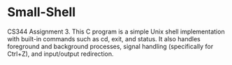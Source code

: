 # Small-Shell
CS344 Assignment 3.  This C program is a simple Unix shell implementation with built-in commands such as cd, exit, and status. It also handles foreground and background processes, signal handling (specifically for Ctrl+Z), and input/output redirection.
